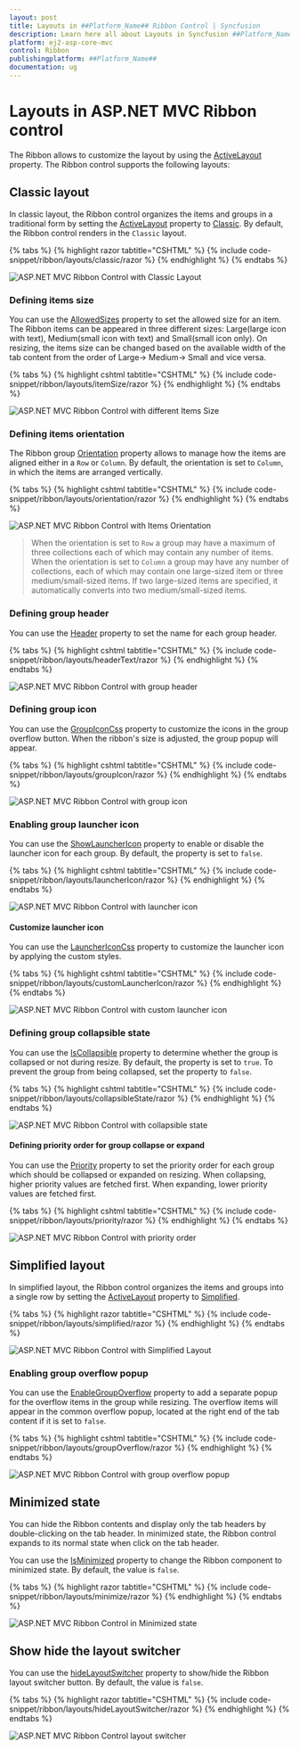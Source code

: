 ```yaml
---
layout: post
title: Layouts in ##Platform_Name## Ribbon Control | Syncfusion
description: Learn here all about Layouts in Syncfusion ##Platform_Name## Ribbon control of Syncfusion Essential JS 2 and more.
platform: ej2-asp-core-mvc
control: Ribbon
publishingplatform: ##Platform_Name##
documentation: ug
---
```


# Layouts in ASP.NET MVC Ribbon control

The Ribbon allows to customize the layout by using the [ActiveLayout](https://help.syncfusion.com/cr/aspnetMVC-js2/Syncfusion.EJ2.Ribbon.Ribbon.html#Syncfusion_EJ2_Ribbon_Ribbon_ActiveLayout) property. The Ribbon control supports the following layouts:

## Classic layout

In classic layout, the Ribbon control organizes the items and groups in a traditional form by setting the [ActiveLayout](https://help.syncfusion.com/cr/aspnetMVC-js2/Syncfusion.EJ2.Ribbon.Ribbon.html#Syncfusion_EJ2_Ribbon_Ribbon_ActiveLayout) property to [Classic](https://help.syncfusion.com/cr/aspnetMVC-js2/Syncfusion.EJ2.Ribbon.RibbonLayout.html). By default, the Ribbon control renders in the `Classic` layout.

{% tabs %}
{% highlight razor tabtitle="CSHTML" %}
{% include code-snippet/ribbon/layouts/classic/razor %}
{% endhighlight %}
{% endtabs %}

![ASP.NET MVC Ribbon Control with Classic Layout](images/ribbon-classic.png)

### Defining items size

You can use the [AllowedSizes](https://help.syncfusion.com/cr/aspnetmvc-js2/Syncfusion.EJ2.Ribbon.RibbonItem.html#Syncfusion_EJ2_Ribbon_RibbonItem_AllowedSizes) property to set the allowed size for an item. The Ribbon items can be appeared in three different sizes: Large(large icon with text), Medium(small icon with text) and Small(small icon only). On resizing, the items size can be changed based on the available width of the tab content from the order of Large-> Medium-> Small and vice versa.

{% tabs %}
{% highlight cshtml tabtitle="CSHTML" %}
{% include code-snippet/ribbon/layouts/itemSize/razor %}
{% endhighlight %}
{% endtabs %}

![ASP.NET MVC Ribbon Control with different Items Size](./images/ribbon-itemSize.jpg)

### Defining items orientation

The Ribbon group [Orientation](https://help.syncfusion.com/cr/aspnetmvc-js2/Syncfusion.EJ2.Ribbon.RibbonGroup.html#Syncfusion_EJ2_Ribbon_RibbonGroup_Orientation) property allows to manage how the items are aligned either in a `Row` or `Column`. By default, the orientation is set to `Column`, in which the items are arranged vertically.

{% tabs %}
{% highlight cshtml tabtitle="CSHTML" %}
{% include code-snippet/ribbon/layouts/orientation/razor %}
{% endhighlight %}
{% endtabs %}

![ASP.NET MVC Ribbon Control with Items Orientation](./images/ribbon-orientation.jpg)

>  When the orientation is set to `Row` a group may have a maximum of three collections each of which may contain any number of items. When the orientation is set to `Column` a group may have any number of collections, each of which may contain one large-sized item or three medium/small-sized items. If two large-sized items are specified, it automatically converts into two medium/small-sized items.

### Defining group header

You can use the [Header](https://help.syncfusion.com/cr/aspnetmvc-js2/Syncfusion.EJ2.Ribbon.RibbonGroup.html#Syncfusion_EJ2_Ribbon_RibbonGroup_Header) property to set the name for each group header.

{% tabs %}
{% highlight cshtml tabtitle="CSHTML" %}
{% include code-snippet/ribbon/layouts/headerText/razor %}
{% endhighlight %}
{% endtabs %}

![ASP.NET MVC Ribbon Control with group header](./images/ribbon-header.jpg)

### Defining group icon

You can use the [GroupIconCss](https://help.syncfusion.com/cr/aspnetmvc-js2/Syncfusion.EJ2.Ribbon.RibbonGroup.html#Syncfusion_EJ2_Ribbon_RibbonGroup_GroupIconCss) property to customize the icons in the group overflow button. When the ribbon's size is adjusted, the group popup will appear.

{% tabs %}
{% highlight cshtml tabtitle="CSHTML" %}
{% include code-snippet/ribbon/layouts/groupIcon/razor %}
{% endhighlight %}
{% endtabs %}

![ASP.NET MVC Ribbon Control with group icon](./images/ribbon-groupIcon.jpg)

### Enabling group launcher icon

You can use the [ShowLauncherIcon](https://help.syncfusion.com/cr/aspnetmvc-js2/Syncfusion.EJ2.Ribbon.RibbonGroup.html#Syncfusion_EJ2_Ribbon_RibbonGroup_ShowLauncherIcon) property to enable or disable the launcher icon for each group. By default, the property is set to `false`.

{% tabs %}
{% highlight cshtml tabtitle="CSHTML" %}
{% include code-snippet/ribbon/layouts/launcherIcon/razor %}
{% endhighlight %}
{% endtabs %}

![ASP.NET MVC Ribbon Control with launcher icon](./images/ribbon-launcherIcon.jpg)

#### Customize launcher icon

You can use the [LauncherIconCss](https://help.syncfusion.com/cr/aspnetmvc-js2/Syncfusion.EJ2.Ribbon.Ribbon.html#Syncfusion_EJ2_Ribbon_Ribbon_LauncherIconCss) property to customize the launcher icon by applying the custom styles.

{% tabs %}
{% highlight cshtml tabtitle="CSHTML" %}
{% include code-snippet/ribbon/layouts/customLauncherIcon/razor %}
{% endhighlight %}
{% endtabs %}

![ASP.NET MVC Ribbon Control with custom launcher icon](./images/ribbon-customLauncher.jpg)

### Defining group collapsible state

You can use the [IsCollapsible](https://help.syncfusion.com/cr/aspnetmvc-js2/Syncfusion.EJ2.Ribbon.RibbonGroup.html#Syncfusion_EJ2_Ribbon_RibbonGroup_IsCollapsible) property to determine whether the group is collapsed or not during resize. By default, the property is set to `true`. To prevent the group from being collapsed, set the property to `false`.

{% tabs %}
{% highlight cshtml tabtitle="CSHTML" %}
{% include code-snippet/ribbon/layouts/collapsibleState/razor %}
{% endhighlight %}
{% endtabs %}

![ASP.NET MVC Ribbon Control with collapsible state](./images/ribbon-isCollapsible.jpg)

#### Defining priority order for group collapse or expand

You can use the [Priority](https://help.syncfusion.com/cr/aspnetmvc-js2/Syncfusion.EJ2.Ribbon.RibbonGroup.html#Syncfusion_EJ2_Ribbon_RibbonGroup_Priority) property to set the priority order for each group which should be collapsed or expanded on resizing. When collapsing, higher priority values are fetched first. When expanding, lower priority values are fetched first.

{% tabs %}
{% highlight cshtml tabtitle="CSHTML" %}
{% include code-snippet/ribbon/layouts/priority/razor %}
{% endhighlight %}
{% endtabs %}

![ASP.NET MVC Ribbon Control with priority order](./images/ribbon-priority.jpg)

## Simplified layout

In simplified layout, the Ribbon control organizes the items and groups into a single row by setting the [ActiveLayout](https://help.syncfusion.com/cr/aspnetMVC-js2/Syncfusion.EJ2.Ribbon.Ribbon.html#Syncfusion_EJ2_Ribbon_Ribbon_ActiveLayout) property to [Simplified](https://help.syncfusion.com/cr/aspnetMVC-js2/Syncfusion.EJ2.Ribbon.RibbonLayout.html).

{% tabs %}
{% highlight razor tabtitle="CSHTML" %}
{% include code-snippet/ribbon/layouts/simplified/razor %}
{% endhighlight %}
{% endtabs %}

![ASP.NET MVC Ribbon Control with Simplified Layout](images/ribbon-simplified.png)

### Enabling group overflow popup

You can use the [EnableGroupOverflow](https://help.syncfusion.com/cr/aspnetmvc-js2/Syncfusion.EJ2.Ribbon.RibbonGroup.html#Syncfusion_EJ2_Ribbon_RibbonGroup_EnableGroupOverflow) property to add a separate popup for the overflow items in the group while resizing. The overflow items will appear in the common overflow popup, located at the right end of the tab content if it is set to `false`.

{% tabs %}
{% highlight cshtml tabtitle="CSHTML" %}
{% include code-snippet/ribbon/layouts/groupOverflow/razor %}
{% endhighlight %}
{% endtabs %}

![ASP.NET MVC Ribbon Control with group overflow popup](./images/ribbon-groupOverflow.jpg)

## Minimized state

You can hide the Ribbon contents and display only the tab headers by double-clicking on the tab header. In minimized state, the Ribbon control expands to its normal state when click on the tab header.

You can use the [IsMinimized](https://help.syncfusion.com/cr/aspnetMVC-js2/Syncfusion.EJ2.Ribbon.Ribbon.html#Syncfusion_EJ2_Ribbon_Ribbon_IsMinimized) property to change the Ribbon component to minimized state. By default, the value is `false`.

{% tabs %}
{% highlight razor tabtitle="CSHTML" %}
{% include code-snippet/ribbon/layouts/minimize/razor %}
{% endhighlight %}
{% endtabs %}

![ASP.NET MVC Ribbon Control in Minimized state](images/ribbon-minimize.png)

## Show hide the layout switcher

You can use the [hideLayoutSwitcher](https://help.syncfusion.com/cr/aspnetMVC-js2/Syncfusion.EJ2.Ribbon.Ribbon.html#Syncfusion_EJ2_Ribbon_Ribbon_HideLayoutSwitcher) property to show/hide the Ribbon layout switcher button. By default, the value is `false`.

{% tabs %}
{% highlight razor tabtitle="CSHTML" %}
{% include code-snippet/ribbon/layouts/hideLayoutSwitcher/razor %}
{% endhighlight %}
{% endtabs %}

![ASP.NET MVC Ribbon Control layout switcher](./images/ribbon-layout-switcher.png)